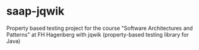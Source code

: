 # saap-jqwik
Property based testing project for the course "Software Architectures and Patterns" at FH Hagenberg with jqwik (property-based testing library for Java) 
